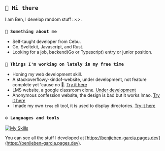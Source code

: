 ## ```👋 Hi there```

I am Ben, I develop random stuff ::<>.

### ```🤵 Something about me```
- Self-taught developer from Cebu.
- Go, Sveltekit, Javascript, and Rust.
- Looking for a job, backend(Go or Typescript) entry or junior position.

### ```🚧 Things I'm working on lately in my free time```
- Honing my web development skill.
- A stackoverflowy-kindof-website, under development, not feature complete yet 'cause no 💸. [Try it here](https://algory.pages.dev/)
- LMS website, a google classroom clone. [Under development](https://class-management.vercel.app/)
- Anonymous confession website, the design is bad but it works lmao. [Try it here](https://confessit.vercel.app/)
- I made my own ```tree``` cli tool, it is used to display directories. [Try it here](https://github.com/mystique09/lls-clap)

### ```⚙️ Languages and tools```
[![My Skills](https://skillicons.dev/icons?i=js,ts,nodejs,html,css,go,rust,scss,tailwindcss,svelte)](https://skillicons.dev)

You can see all the stuff I developed at [https://benjieben-garcia.pages.dev](https://benjieben-garcia.pages.dev).
